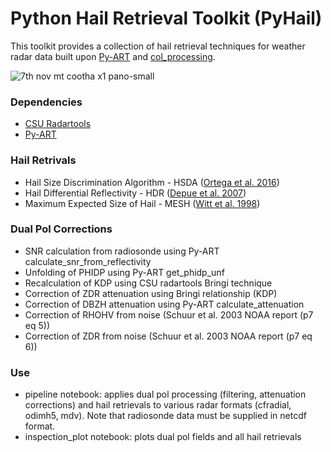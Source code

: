 # Python Hail Retrieval Toolkit (PyHail)

This toolkit provides a collection of hail retrieval techniques for
weather radar data built upon [Py-ART](https://github.com/ARM-DOE/pyart/)
and [col_processing](https://github.com/vlouf/cpol_processing). 

![7th nov mt cootha x1 pano-small](https://user-images.githubusercontent.com/16043083/41452799-c07be16c-70b6-11e8-9047-4fd92e66a4fb.jpg)

### Dependencies
- [CSU Radartools](https://github.com/CSU-Radarmet/CSU_RadarTools)
- [Py-ART](https://github.com/ARM-DOE/pyart/)

### Hail Retrivals
- Hail Size Discrimination Algorithm - HSDA ([Ortega et al. 2016](https://journals.ametsoc.org/doi/10.1175/JAMC-D-15-0203.1))
- Hail Differential Reflectivity - HDR ([Depue et al. 2007](https://doi.org/10.1175/JAM2529.1))
- Maximum Expected Size of Hail - MESH ([Witt et al. 1998](https://journals.ametsoc.org/doi/10.1175/1520-0434%281998%29013%3C0286%3AAEHDAF%3E2.0.CO%3B2))

### Dual Pol Corrections
- SNR calculation from radiosonde using Py-ART calculate_snr_from_reflectivity
- Unfolding of PHIDP using Py-ART get_phidp_unf
- Recalculation of KDP using CSU radartools Bringi technique
- Correction of ZDR attenuation using Bringi relationship (KDP)
- Correction of DBZH attenuation using Py-ART calculate_attenuation
- Correction of RHOHV from noise (Schuur et al. 2003 NOAA report (p7 eq 5))
- Correction of ZDR from noise (Schuur et al. 2003 NOAA report (p7 eq 6))

### Use
- pipeline notebook: applies dual pol processing (filtering, attenuation corrections)
and hail retrievals to various radar formats (cfradial, odimh5, mdv). Note that radiosonde data must be supplied in netcdf format.
- inspection_plot notebook: plots dual pol fields and all hail retrievals


